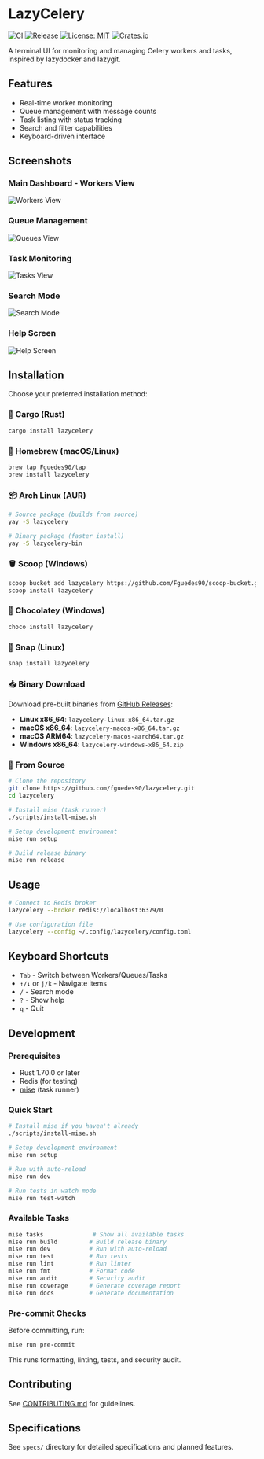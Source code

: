# LazyCelery

[![CI](https://github.com/fguedes90/lazycelery/workflows/CI/badge.svg)](https://github.com/fguedes90/lazycelery/actions/workflows/ci.yml)
[![Release](https://github.com/fguedes90/lazycelery/workflows/Release/badge.svg)](https://github.com/fguedes90/lazycelery/releases)
[![License: MIT](https://img.shields.io/badge/License-MIT-yellow.svg)](https://opensource.org/licenses/MIT)
[![Crates.io](https://img.shields.io/crates/v/lazycelery.svg)](https://crates.io/crates/lazycelery)

A terminal UI for monitoring and managing Celery workers and tasks, inspired by lazydocker and lazygit.

## Features

- Real-time worker monitoring
- Queue management with message counts
- Task listing with status tracking
- Search and filter capabilities
- Keyboard-driven interface

## Screenshots

### Main Dashboard - Workers View
![Workers View](screenshots/workers-view.png)

### Queue Management
![Queues View](screenshots/queues-view.png)

### Task Monitoring
![Tasks View](screenshots/tasks-view.png)

### Search Mode
![Search Mode](screenshots/search-mode.png)

### Help Screen
![Help Screen](screenshots/help-screen.png)

## Installation

Choose your preferred installation method:

### 🦀 Cargo (Rust)

```bash
cargo install lazycelery
```

### 🍺 Homebrew (macOS/Linux)

```bash
brew tap Fguedes90/tap
brew install lazycelery
```

### 📦 Arch Linux (AUR)

```bash
# Source package (builds from source)
yay -S lazycelery

# Binary package (faster install)
yay -S lazycelery-bin
```

### 🪣 Scoop (Windows)

```bash
scoop bucket add lazycelery https://github.com/Fguedes90/scoop-bucket.git
scoop install lazycelery
```

### 🍫 Chocolatey (Windows)

```bash
choco install lazycelery
```

### 📱 Snap (Linux)

```bash
snap install lazycelery
```

### 📥 Binary Download

Download pre-built binaries from [GitHub Releases](https://github.com/Fguedes90/lazycelery/releases):

- **Linux x86_64**: `lazycelery-linux-x86_64.tar.gz`
- **macOS x86_64**: `lazycelery-macos-x86_64.tar.gz`  
- **macOS ARM64**: `lazycelery-macos-aarch64.tar.gz`
- **Windows x86_64**: `lazycelery-windows-x86_64.zip`

### 🔧 From Source

```bash
# Clone the repository
git clone https://github.com/fguedes90/lazycelery.git
cd lazycelery

# Install mise (task runner)
./scripts/install-mise.sh

# Setup development environment
mise run setup

# Build release binary
mise run release
```

## Usage

```bash
# Connect to Redis broker
lazycelery --broker redis://localhost:6379/0

# Use configuration file
lazycelery --config ~/.config/lazycelery/config.toml
```

## Keyboard Shortcuts

- `Tab` - Switch between Workers/Queues/Tasks
- `↑/↓` or `j/k` - Navigate items
- `/` - Search mode
- `?` - Show help
- `q` - Quit

## Development

### Prerequisites

- Rust 1.70.0 or later
- Redis (for testing)
- [mise](https://mise.jdx.dev/) (task runner)

### Quick Start

```bash
# Install mise if you haven't already
./scripts/install-mise.sh

# Setup development environment
mise run setup

# Run with auto-reload
mise run dev

# Run tests in watch mode
mise run test-watch
```

### Available Tasks

```bash
mise tasks              # Show all available tasks
mise run build         # Build release binary
mise run dev           # Run with auto-reload
mise run test          # Run tests
mise run lint          # Run linter
mise run fmt           # Format code
mise run audit         # Security audit
mise run coverage      # Generate coverage report
mise run docs          # Generate documentation
```

### Pre-commit Checks

Before committing, run:

```bash
mise run pre-commit
```

This runs formatting, linting, tests, and security audit.

## Contributing

See [CONTRIBUTING.md](CONTRIBUTING.md) for guidelines.

## Specifications

See `specs/` directory for detailed specifications and planned features.

